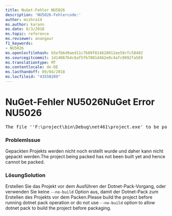 ```yaml
---
title: NuGet-Fehler NU5026
description: 'NU5026-Fehlercode:'
author: mishra14
ms.author: karann
ms.date: 8/3/2018
ms.topic: reference
ms.reviewer: anangaur
f1_keywords:
- NU5026
ms.openlocfilehash: b5efb6d9aed11c7b89f814628012ee59cfc58402
ms.sourcegitcommit: 1d1406764c6af5fb7801d462e0c4afc9092fa569
ms.translationtype: MT
ms.contentlocale: de-DE
ms.lasthandoff: 09/04/2018
ms.locfileid: "43550289"
---
```

# <a name="nuget-error-nu5026"></a><span data-ttu-id="c1f6b-103">NuGet-Fehler NU5026</span><span class="sxs-lookup"><span data-stu-id="c1f6b-103">NuGet Error NU5026</span></span>
<pre>The file ''F:\project\bin\Debug\net461\project.exe' to be packed was not found on disk.</pre>

### <a name="issue"></a><span data-ttu-id="c1f6b-104">Problem</span><span class="sxs-lookup"><span data-stu-id="c1f6b-104">Issue</span></span>

<span data-ttu-id="c1f6b-105">Gepackten Projekts werden nicht noch erstellt wurde und daher kann nicht gepackt werden.</span><span class="sxs-lookup"><span data-stu-id="c1f6b-105">The project being packed has not been built yet and hence cannot be packed.</span></span>


### <a name="solution"></a><span data-ttu-id="c1f6b-106">Lösung</span><span class="sxs-lookup"><span data-stu-id="c1f6b-106">Solution</span></span>

<span data-ttu-id="c1f6b-107">Erstellen Sie das Projekt vor dem Ausführen der Dotnet-Pack-Vorgang, oder verwenden Sie keine `--no-build` Option aus, damit der Dotnet-Pack zum Erstellen des Projekts vor dem Packen.</span><span class="sxs-lookup"><span data-stu-id="c1f6b-107">Please build the project before running dotnet pack operation or do not use `--no-build` option to allow dotnet pack to build the project before packaging.</span></span>

